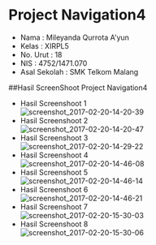 # Project Navigation4

- Nama              : Mileyanda Qurrota A'yun
- Kelas             : XIRPL5
- No. Urut          : 18
- NIS               : 4752/1471.070
- Asal Sekolah      : SMK Telkom Malang

##Hasil ScreenShoot Project Navigation4
- Hasil Screenshoot 1<br>
![screenshot_2017-02-20-14-20-39](https://cloud.githubusercontent.com/assets/22046175/23117445/61e52266-f782-11e6-871d-3cf7afd7f5cb.jpg)<br>
- Hasil Screenshoot 2<br>
![screenshot_2017-02-20-14-20-47](https://cloud.githubusercontent.com/assets/22046175/23117446/61eb83f4-f782-11e6-8ba1-4e09504a934b.jpg)<br>
- Hasil Screenshoot 3<br>
![screenshot_2017-02-20-14-29-22](https://cloud.githubusercontent.com/assets/22046175/23117447/61ee7578-f782-11e6-8ff7-069e2981ac82.jpg)<br>
- Hasil Screenshoot 4<br>
![screenshot_2017-02-20-14-46-08](https://cloud.githubusercontent.com/assets/22046175/23117448/61f28c94-f782-11e6-8186-bf4c81793a3a.jpg)<br>
- Hasil Screenshoot 5<br>
![screenshot_2017-02-20-14-46-14](https://cloud.githubusercontent.com/assets/22046175/23117449/6213c706-f782-11e6-8335-3eca15436f60.jpg)<br>
- Hasil Screenshoot 6<br>
![screenshot_2017-02-20-14-46-21](https://cloud.githubusercontent.com/assets/22046175/23117450/621c529a-f782-11e6-8c21-083ef8675c16.jpg)<br>
- Hasil Screenshoot 7<br>
![screenshot_2017-02-20-15-30-03](https://cloud.githubusercontent.com/assets/22046175/23117451/621f3528-f782-11e6-834b-d6253ceccd1e.jpg)<br>
- Hasil Screenshoot 8<br>
![screenshot_2017-02-20-15-30-06](https://cloud.githubusercontent.com/assets/22046175/23117452/6224bd40-f782-11e6-8373-38d0adcf1e54.jpg)<br>
